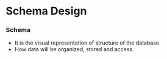 # Schema Design

### Schema
- It is the visual representation of structure of the database.
- How data will be organized, stored and access.
